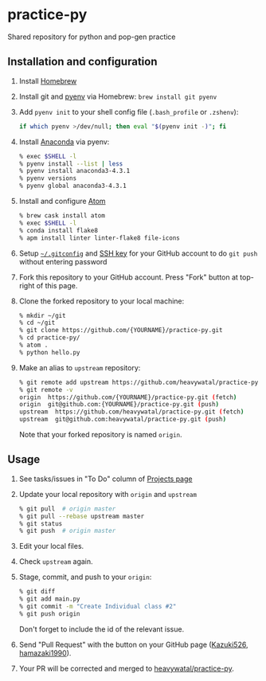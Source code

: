 # practice-py

Shared repository for python and pop-gen practice

## Installation and configuration

1.  Install [Homebrew](http://brew.sh/)

1.  Install git and [pyenv](https://github.com/yyuu/pyenv) via Homebrew:
    `brew install git pyenv`

1.  Add `pyenv init` to your shell config file (`.bash_profile` or `.zshenv`):
    ```sh
    if which pyenv >/dev/null; then eval "$(pyenv init -)"; fi
    ```

1.  Install [Anaconda](https://docs.continuum.io/) via pyenv:
    ```sh
    % exec $SHELL -l
    % pyenv install --list | less
    % pyenv install anaconda3-4.3.1
    % pyenv versions
    % pyenv global anaconda3-4.3.1
    ```

1.  Install and configure [Atom](https://heavywatal.github.io/dev/atom.html)
    ```sh
    % brew cask install atom
    % exec $SHELL -l
    % conda install flake8
    % apm install linter linter-flake8 file-icons
    ```

1.  Setup [`~/.gitconfig`](https://git-scm.com/book/ja/v1/%E4%BD%BF%E3%81%84%E5%A7%8B%E3%82%81%E3%82%8B-%E6%9C%80%E5%88%9D%E3%81%AEGit%E3%81%AE%E6%A7%8B%E6%88%90)
    and [SSH key](https://help.github.com/articles/adding-a-new-ssh-key-to-your-github-account/)
    for your GitHub account to do `git push` without entering password

1.  Fork this repository to your GitHub account.
    Press "Fork" button at top-right of this page.
    
1.  Clone the forked repository to your local machine:
    ```sh
    % mkdir ~/git
    % cd ~/git
    % git clone https://github.com/{YOURNAME}/practice-py.git
    % cd practice-py/
    % atom .
    % python hello.py
    ```

1.  Make an alias to `upstream` repository:
    ```sh
    % git remote add upstream https://github.com/heavywatal/practice-py.git
    % git remote -v
    origin  https://github.com/{YOURNAME}/practice-py.git (fetch)
    origin  git@github.com:{YOURNAME}/practice-py.git (push)
    upstream  https://github.com/heavywatal/practice-py.git (fetch)
    upstream  git@github.com:heavywatal/practice-py.git (push)
    ```
    Note that your forked repository is named `origin`.


## Usage

1.  See tasks/issues in "To Do" column of [Projects page](https://github.com/heavywatal/practice-py/projects/1)

1.  Update your local repository with `origin` and `upstream`
    ```sh
    % git pull  # origin master
    % git pull --rebase upstream master
    % git status
    % git push  # origin master
    ```

1.  Edit your local files.

1.  Check `upstream` again.

1.  Stage, commit, and push to your `origin`:
    ```sh
    % git diff
    % git add main.py
    % git commit -m "Create Individual class #2"
    % git push origin
    ```
    Don't forget to include the id of the relevant issue.

1.  Send "Pull Request" with the button on your GitHub page
    ([Kazuki526](https://github.com/Kazuki526/practice-py), [hamazaki1990](https://github.com/hamazaki1990/practice-py)).

1.  Your PR will be corrected and merged to [heavywatal/practice-py](https://github.com/heavywatal/practice-py).
